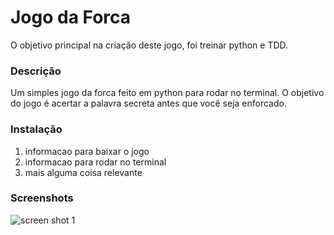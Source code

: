 Jogo da Forca
==============

O objetivo principal na criação deste jogo, foi treinar python e TDD.

### Descrição

Um simples jogo da forca feito em python para rodar no terminal.
O objetivo do jogo é acertar a palavra secreta antes que você seja enforcado.

### Instalação

1. informacao para baixar o jogo
2. informacao para rodar no terminal
3. mais alguma coisa relevante

### Screenshots

![screen shot 1](http://i245.photobucket.com/albums/gg66/guiggo/jogo_da_velha.png)
